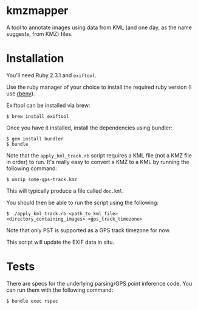 # kmzmapper

A tool to annotate images using data from KML (and one day, as the name suggests, from KMZ) files.

# Installation

You'll need Ruby 2.3.1 and `exiftool`.

Use the ruby manager of your choice to install the required ruby version (I use [rbenv](https://github.com/rbenv/rbenv)).

Exiftool can be installed via brew:

```
$ brew install exiftool
```

Once you have it installed, install the dependencies using bundler:

```
$ gem install bundler
$ bundle
```

Note that the `apply_kml_track.rb` script requires a KML file (not a KMZ file in order) to run. It's really easy to convert a KMZ to a KML by running the following command:

```
$ unzip some-gps-track.kmz
```

This will typically produce a file called `doc.kml`.

You should then be able to run the script using the following:

```
$ ./apply_kml_track.rb <path_to_kml_file> <directory_containing_images> <gps_track_timezone>
```

Note that only PST is supported as a GPS track timezone for now.

This script will update the EXIF data in situ.

# Tests

There are specs for the underlying parsing/GPS point inference code. You can run them with the following command:

```
$ bundle exec rspec
```
